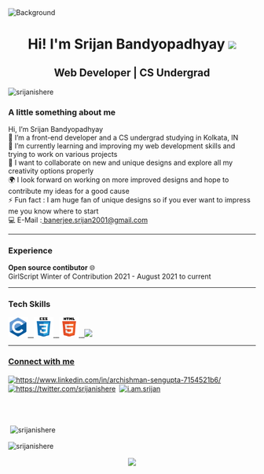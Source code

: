 <img src="https://media0.giphy.com/media/CcwLAV11cALh3OuEJ5/giphy.gif" height="270px" width="100%" alt="Background" align="center">
<h1 align="center">Hi! I'm Srijan Bandyopadhyay <img src="https://raw.githubusercontent.com/aemmadi/aemmadi/master/wave.gif" width="40px"></h1>
<h2 align="center"> Web Developer | CS Undergrad </h2>
<p align="left"> <img src="https://komarev.com/ghpvc/?username=srijanishere&label=Profile%20views&color=0e75b6&style=flat" alt="srijanishere" /> </p>
<h3>A little something about me</h3>
Hi, I’m Srijan Bandyopadhyay<br>
👀 I’m a front-end developer and a CS undergrad studying in Kolkata, IN<br>
🌱 I’m currently learning and improving my web development skills and trying to work on various projects<br>
💞️ I want to collaborate on new and unique designs and explore all my creativity options properly<br>
🌍 I look forward on working on more improved designs and hope to contribute my ideas for a good cause<br>
⚡ Fun fact : I am huge fan of unique designs so if you ever want to impress me you know where to start<br>
💻 E-Mail :<a href="https://mail.google.com/mail/u/0/#inbox?compose=VpCqJVFNWlwVjsCpbSkknXsLQKmXJnBtwBPMDqgHVDZZfgBVFZHKRPqkSHSdvWbDmgZSxbv" alt="email" target="_blank">&nbsp;banerjee.srijan2001@gmail.com</a>
<hr>
<h3>Experience</h3>
<strong>Open source contibutor</strong> 🌐<br>
GirlScript Winter of Contribution 2021 - August 2021 to current
<hr>
<h3>Tech Skills</h3>
<p align="left"> <a href="https://www.cprogramming.com/" target="_blank"><img src="https://raw.githubusercontent.com/devicons/devicon/master/icons/c/c-original.svg" alt="c" width="40" height="40"/> </a> <a href="https://www.w3schools.com/cpp/" target="_blank">&nbsp;
<img src="https://raw.githubusercontent.com/devicons/devicon/master/icons/css3/css3-original-wordmark.svg" alt="css3" width="40" height="40"/> </a> <a href="https://dart.dev" target="_blank">&nbsp;
<img src="https://raw.githubusercontent.com/devicons/devicon/master/icons/html5/html5-original-wordmark.svg" alt="html5" width="40" height="40"/> </a> <a href="https://developer.mozilla.org/en-US/docs/Web/JavaScript" target="_blank">&nbsp;
<img src="https://cdn.jsdelivr.net/npm/simple-icons@3.0.1/icons/java.svg" width="50px" height"60px">
<hr>
<h3>Connect with me</h3>
<a href="https://www.linkedin.com/in/srijan-bandyopadhyay-a61573205/" target="blank"><img align="center" src="https://cdn.jsdelivr.net/npm/simple-icons@3.0.1/icons/linkedin.svg" alt="https://www.linkedin.com/in/archishman-sengupta-7154521b6/" height="30" width="40" /></a>&nbsp;
<a href="https://twitter.com/srijanishere" target="blank"><img align="center" src="https://cdn.jsdelivr.net/npm/simple-icons@3.0.1/icons/twitter.svg" alt="https://twitter.com/srijanishere" height="30" width="40" /></a>&nbsp;
<a href="https://instagram.com/i.am.srijan" target="blank"><img align="center" src="https://cdn.jsdelivr.net/npm/simple-icons@3.0.1/icons/instagram.svg" alt="i.am.srijan" height="30" width="40" /></a>&nbsp;
<br><br><br><br>
<p>&nbsp;<img align="center" src="https://github-readme-stats.vercel.app/api?username=srijanishere&show_icons=true&locale=en" alt="srijanishere" /></p>
<p><img align="center" src="https://github-readme-streak-stats.herokuapp.com/?user=srijanishere&" alt="srijanishere"/></p>
<p align="center">
     <img align="center" src="https://activity-graph.herokuapp.com/graph?username=srijanishere"> </p>
